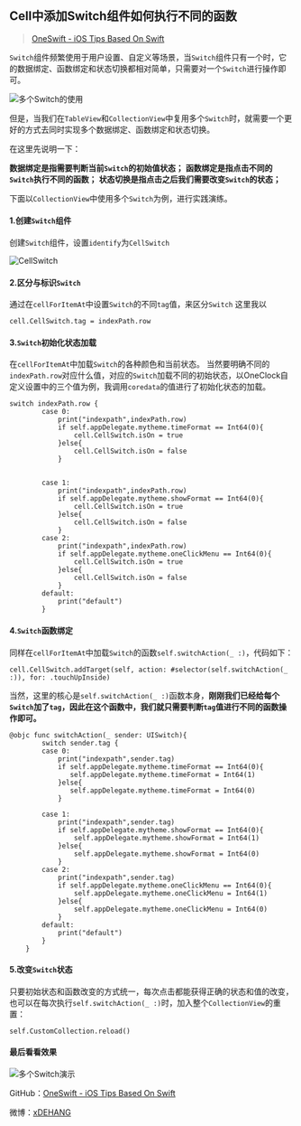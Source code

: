 ## Cell中添加Switch组件如何执行不同的函数

> [OneSwift - iOS Tips Based On Swift](https://bjdehang.github.io/OneSwift)


`Switch`组件频繁使用于用户设置、自定义等场景，当`Switch`组件只有一个时，它的数据绑定、函数绑定和状态切换都相对简单，只需要对一个`Switch`进行操作即可。

![多个Switch的使用](https://bjdehang.github.io/OneSwift/img/06/header.png)

但是，当我们在`TableView`和`CollectionView`中复用多个`Switch`时，就需要一个更好的方式去同时实现多个数据绑定、函数绑定和状态切换。

在这里先说明一下：

**数据绑定是指需要判断当前`Switch`的初始值状态；**
**函数绑定是指点击不同的`Switch`执行不同的函数；**
**状态切换是指点击之后我们需要改变`Switch`的状态；**


下面以`CollectionView`中使用多个`Switch`为例，进行实践演练。

#### 1.创建`Switch`组件
创建`Switch`组件，设置`identify`为`CellSwitch`

![CellSwitch](https://bjdehang.github.io/OneSwift/img/06/CellSwitch.png)

#### 2.区分与标识`Switch`
通过在`cellForItemAt`中设置`Switch`的不同`tag`值，来区分`Switch`
这里我以
```
cell.CellSwitch.tag = indexPath.row
```

#### 3.`Switch`初始化状态加载
在`cellForItemAt`中加载`Switch`的各种颜色和当前状态。
当然要明确不同的`indexPath.row`对应什么值，对应的`Switch`加载不同的初始状态，以OneClock自定义设置中的三个值为例，我调用`coredata`的值进行了初始化状态的加载。

```
switch indexPath.row {
        case 0:
            print("indexpath",indexPath.row)
            if self.appDelegate.mytheme.timeFormat == Int64(0){
                cell.CellSwitch.isOn = true
            }else{
                cell.CellSwitch.isOn = false
            }


        case 1:
            print("indexpath",indexPath.row)
            if self.appDelegate.mytheme.showFormat == Int64(0){
                cell.CellSwitch.isOn = true
            }else{
                cell.CellSwitch.isOn = false
            }
        case 2:
            print("indexpath",indexPath.row)
            if self.appDelegate.mytheme.oneClickMenu == Int64(0){
                cell.CellSwitch.isOn = true
            }else{
                cell.CellSwitch.isOn = false
            }
        default:
            print("default")
        }
```

#### 4.`Switch`函数绑定
同样在`cellForItemAt`中加载`Switch`的函数`self.switchAction(_ :)`，代码如下：
```
cell.CellSwitch.addTarget(self, action: #selector(self.switchAction(_ :)), for: .touchUpInside)
```
当然，这里的核心是`self.switchAction(_ :)`函数本身，**刚刚我们已经给每个`Switch`加了`tag`，因此在这个函数中，我们就只需要判断`tag`值进行不同的函数操作即可。**

```
@objc func switchAction(_ sender: UISwitch){
        switch sender.tag {
        case 0:
            print("indexpath",sender.tag)
            if self.appDelegate.mytheme.timeFormat == Int64(0){
               self.appDelegate.mytheme.timeFormat = Int64(1)
            }else{
               self.appDelegate.mytheme.timeFormat = Int64(0)
            }

        case 1:
            print("indexpath",sender.tag)
            if self.appDelegate.mytheme.showFormat == Int64(0){
                self.appDelegate.mytheme.showFormat = Int64(1)
            }else{
                self.appDelegate.mytheme.showFormat = Int64(0)
            }
        case 2:
            print("indexpath",sender.tag)
            if self.appDelegate.mytheme.oneClickMenu == Int64(0){
                self.appDelegate.mytheme.oneClickMenu = Int64(1)
            }else{
                self.appDelegate.mytheme.oneClickMenu = Int64(0)
            }
        default:
            print("default")
        }
    }
```



#### 5.改变`Switch`状态

只要初始状态和函数改变的方式统一，每次点击都能获得正确的状态和值的改变，也可以在每次执行`self.switchAction(_ :)`时，加入整个`CollectionView`的重置：
```
self.CustomCollection.reload()
```


#### 最后看看效果
![多个Switch演示](https://bjdehang.github.io/OneSwift/img/06/多个Switch演示.gif)





GitHub：[OneSwift - iOS Tips Based On Swift](https://bjdehang.github.io/OneSwift)

微博：[xDEHANG](https://weibo.com/bujidehang)
